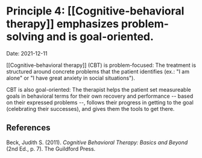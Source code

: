 # Principle 4: [[Cognitive-behavioral therapy]] emphasizes problem-solving and is goal-oriented.

Date: 2021-12-11

[[Cognitive-behavioral therapy]] (CBT) is problem-focused: The treatment is structured around concrete problems that the patient identifies (ex.: "I am alone" or "I have great anxiety in social situations"). 

CBT is also goal-oriented: The therapist helps the patient set measureable goals in behavioral terms for their own recovery and performance -- based on their expressed problems --, follows their progress in getting to the goal (celebrating their successes), and gives them the tools to get there.

## References
Beck, Judith S. (2011). *Cognitive Behavioral Therapy: Basics and Beyond* (2nd Ed., p. 7). The Guildford Press.